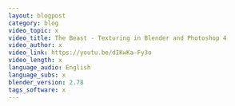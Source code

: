 ```yaml
---
layout: blogpost
category: blog
video_topic: x
video_title: The Beast - Texturing in Blender and Photoshop 4
video_author: x
video_link: https://youtu.be/dIKwKa-Fy3o
video_length: x
language_audio: English
language_subs: x
blender_version: 2.78
tags_software: x
---
```


